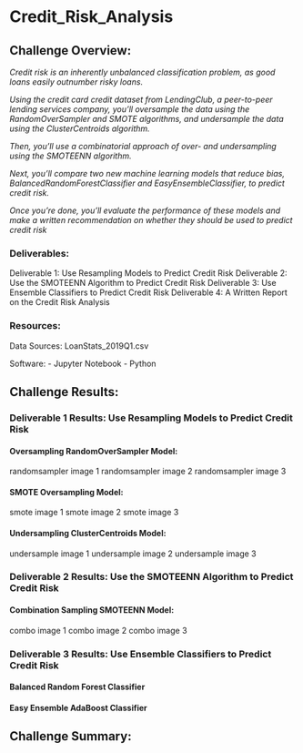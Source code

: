 # Credit_Risk_Analysis

## Challenge Overview:
*Credit risk is an inherently unbalanced classification problem, as good loans easily outnumber risky loans.*

*Using the credit card credit dataset from LendingClub, a peer-to-peer lending services company, you’ll oversample the data using the RandomOverSampler and SMOTE algorithms, and undersample the data using the ClusterCentroids algorithm.*

*Then, you’ll use a combinatorial approach of over- and undersampling using the SMOTEENN algorithm.*

*Next, you’ll compare two new machine learning models that reduce bias, BalancedRandomForestClassifier and EasyEnsembleClassifier, to predict credit risk.*

*Once you’re done, you’ll evaluate the performance of these models and make a written recommendation on whether they should be used to predict credit risk*


### Deliverables:
Deliverable 1: Use Resampling Models to Predict Credit Risk
Deliverable 2: Use the SMOTEENN Algorithm to Predict Credit Risk
Deliverable 3: Use Ensemble Classifiers to Predict Credit Risk
Deliverable 4: A Written Report on the Credit Risk Analysis

### Resources:
Data Sources: LoanStats_2019Q1.csv

Software:
    - Jupyter Notebook
    - Python


## Challenge Results:

### Deliverable 1 Results: Use Resampling Models to Predict Credit Risk
#### Oversampling RandomOverSampler Model:
randomsampler image 1
randomsampler image 2
randomsampler image 3

#### SMOTE Oversampling Model:
smote image 1
smote image 2
smote image 3

#### Undersampling ClusterCentroids Model:
undersample image 1
undersample image 2
undersample image 3

### Deliverable 2 Results: Use the SMOTEENN Algorithm to Predict Credit Risk

#### Combination Sampling SMOTEENN Model:
combo image 1
combo image 2
combo image 3

### Deliverable 3 Results: Use Ensemble Classifiers to Predict Credit Risk

#### Balanced Random Forest Classifier


#### Easy Ensemble AdaBoost Classifier

## Challenge Summary: